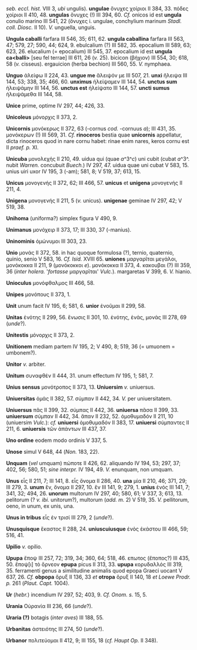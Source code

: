 *seb. eccl. hist.* VIII 3, *ubi* ungulis). **ungulae** ὄνυχες χοίριοι II
384, 33. πόδες χοίριοι II 410, 48. **ungulas** ὄνυχες (!) III 394, 60.
*Cf.* onicos id est **ungula** conulio marino III 541, 22 (ὄνυχες i.
ungulae, conchylium marinum *Stadl. coll. Diosc.* II 10). *V.* unguella,
unguis.

**Ungula caballi** farfara III 546, 35; 611, 62. **ungula caballina**
farfara III 563, 47; 579, 27; 590, 44; 624, 9. ebulcalium (?) III 582,
35. epocalium III 589, 63; 623, 26. elucalium (= epocalium) III 545, 37.
epocalium id est **ungula ca\<balli\>** [seu fel terrae] III 611, 26
(*v.* 25). bicicon (βήχιον) III 554, 30; 618, 58 (*v.* cisseus).
ergauicion (herba bechion) III 560, 55. *V.* nymphaea.

**Unguo** ἀλείφω II 224, 43. **ungue me** ἄλειψόν με III 507, 21.
**unxi** ἤλειψα III 144, 53; 338, 35; 466, 60. **unximus** ἠλείψαμεν III
144, 54. **unctus sum** ἠλειψάμην III 144, 56. **unctus est** ἠλείψατο
III 144, 57. **uncti sumus** ἠλειψάμεθα III 144, 58.

**Unice** prime, optime IV 297, 44; 426, 33.

**Unicoleus** μόνορχις II 373, 2.

**Unicornis** μονόκερως II 372, 63 (-cor­nus *cod.* -cornuus *a*); III
431, 35. μονόκερων (!) III 569, 31. *Cf.* **rinoceros** bestia quae
**unicornis** appellatur, dicta rinoceros quod in nare cornu habet:
rinae enim nares, keros cornu est II *praef. p.* XI.

**Unicuba** μονολεχής II 210, 49. uidua qui (quae *a*^3^*c*) uni cubit
(cubat *a*^3^. nubit *Warren.* concubuit *Buech.*) IV 297, 47. uidua
quae uni cubat V 583, 15. unius uiri uxor IV 195, 3 (-am); 581, 8; V
519, 37; 613, 15.

**Unicus** μονογενής II 372, 62; III 466, 57. **unicus** et **unigena**
μονογενής II 211, 4.

**Unigena** μονογενής II 211, 5 (*v.* unicus). **unigenae** geminae IV
297, 42; V 519, 38.

**Unihoma** (uniforma?) simplex figura V 490, 9.

**Unimanus** μονόχειρ II 373, 17; III 330, 37 (-manius).

**Uninominis** ὁμώνυμοι III 303, 23.

**Unio** μονάς II 372, 58. in hac quoque formulosa (?), ternio,
quaternio, quinio, senio V 583, 16. *Cf. Isid.* XVIII 65. **uniones**
μαργαρῖται μεγάλοι, μονόκοκκα II 211, 9 (μονόκοκκοι *e*). μονόκοκκα II
373, 4. κακουβαι (?) III 359, 36 (*inter holera.* '*fortasse*
μαργαρῖται' *Vulc.*). margaretas V 399, 6. *V.* hianio.

**Unioculus** μονόφθαλμος III 466, 58.

**Unipes** μονόπους II 373, 1.

**Unit** unum facit IV 195, 6; 581, 6. **unior** ἑνοῦμαι II 299, 58.

**Unitas** ἑνότης II 299, 56. ἕνωσις II 301, 10. ἑνότης, ἑνάς, μονάς III
278, 69 (*unde*?).

**Unitestis** μόνορχις II 373, 2.

**Unitionem** mediam partem IV 195, 2; V 490, 8; 519, 36 (= umuonem =
umbonem?).

**Unitor** *v.* arbiter.

**Unitum** συναφθέν II 444, 31. unum effectum IV 195, 1; 581, 7.

**Unius sensus** μονότροπος II 373, 13. **Uniuersim** *v.* uniuersus.

**Uniuersitas** ὁμάς II 382, 57. σύμπαν II 442, 34. *V.* per
uniuersitatem.

**Uniuersus** πᾶς II 399, 32. σύμπας II 442, 36. **uniuersa** πᾶσα II
399, 33. **uniuersum** σύμπαν II 442, 34. ἅπαν II 232, 52. ὁμοθυμαδόν II
211, 10 (uniuersim *Vulc.*): *cf.* **uniuersi** ὁμοθυμαδόν II 383, 17.
**uniuersi** σύμπαντες II 211, 6. **uniuersis** τῶν ἁπάντων III 437, 37.

**Uno ordine** eodem modo ordinis V 337, 5.

**Unose** simul V 648, 44 (*Non.* 183, 22).

**Unquam** (*vel* umquam) πώποτε II 426, 62. aliquando IV 194, 53; 297,
37; 402, 56; 580, 51; *sine interpr.* IV 194, 49. *V.* enunquam, non
umquam.

**Unus** εἷς II 211, 7; III 141, 8. εἷς ὄνομα II 286, 40. **una** μία II
210, 46; 371, 29; III 279, 3. **unum** ἕν, ὄνομα II 297, 10. ἕν III 141,
9; 279, 1. **unius** ἑνός III 141, 7; 341, 32; 494, 26. **unorum**
multorum IV 297, 40; 580, 61; V 337, 3; 613, 13. pelitorum (? *v.*
*ibi.* unitorum?), multorum (*add. m.* 2) V 519, 35. *V.* pellitorum,
oeno, in unum, ex unis, una.

**Unus in tribus** εἷς ἐν τρισί III 279, 2 (*unde*?).

**Unusquisque** ἕκαστος II 288, 24. **uniuscuiusque** ἑνὸς ἑκάστου III
466, 59; 516, 41.

**Upilio** *v.* opilio.

**Upupa** ἔποψ III 257, 72; 319, 34; 360, 64; 518, 46. επωτος (ἔποπος?)
III 435, 50. ἔποψ[ι] τὸ ὄρνεον **epupa** picus II 313, 33. **upupa**
κορυδαλλός III 319, 35. ferramenti genus a similitudine animalis quod
epopa Graeci uocant V 637, 26. *Cf.* **obpopa** ὄρυξ II 136, 33 *et*
**otropa** ὄρυξ II 140, 18 *et Loewe Prodr. p.* 261 (*Plaut. Capt.*
1004).

**Ur** (*hebr.*) incendium IV 297, 52; 403, 9. *Cf. Onom. s.* 15, 5.

**Urania** Οὐρανία III 236, 66 (*unde*?).

**Uraria (?)** botagis (*inter aves*) III 188, 55.

**Urbanitas** ἀστειότης III 274, 50 (*unde*?).

**Urbanor** πολιτεύομαι II 412, 9; III 155, 18 (*cf. Haupt Op.* II 348).
